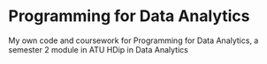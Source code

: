 # Programming for Data Analytics
My own code and coursework for Programming for Data Analytics, a semester 2 module in ATU HDip in Data Analytics

